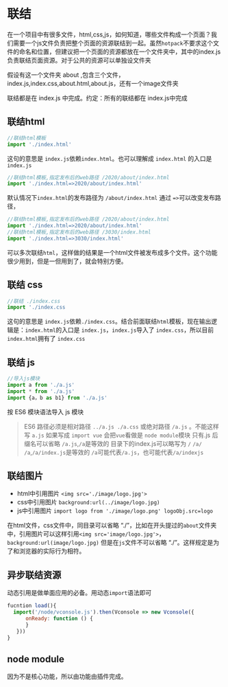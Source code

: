 # 联结

在一个项目中有很多文件，html,css,js，如何知道，哪些文件构成一个页面？我们需要一个js文件负责把整个页面的资源联结到一起。虽然`hotpack`不要求这个文件的命名和位置，但建议把一个页面的资源都放在一个文件夹中，其中的index.js负责联结页面资源。对于公共的资源可以单独设文件夹

假设有这一个文件夹 about ,包含三个文件，index.js,index.css,about.html,about.js，还有一个image文件夹

联结都是在 index.js 中完成。约定：所有的联结都在 index.js中完成

## 联结html
```js
//联结html模板
import './index.html'
```
这句的意思是 `index.js`依赖`index.html`。也可以理解成 `index.html` 的入口是`index.js`
```js
//联结html模板,指定发布后的web路径 /2020/about/index.html
import './index.html=>2020/about/index.html'
```
默认情况下`index.html`的发布路径为 `/about/index.html` 通过 `=>`可以改变发布路径，

```js
//联结html模板,指定发布后的web路径 /2020/about/index.html
import './index.html=>2020/about/index.html'
//联结html模板,指定发布后的web路径 /3030/index.html
import './index.html=>3030/index.html'
```
可以多次联结`html`，这样做的结果是一个html文件被发布成多个文件。这个功能很少用到，但是一但用到了，就会特别方便。

## 联结 css

```js
//联结 ./index.css
import './index.css
```
这句的意思是 `index.js`依赖`./index.css`。结合前面联结`html`模板，现在输出逻辑是：`index.html`的入口是 `index.js`，`index.js`导入了 `index.css`，所以目前 `index.html`拥有了 `index.css`

## 联结 js

``` js
//导入js模块
import a from './a.js'
import * from './a.js'
import {a，b as b1} from './a.js'
```
按 ES6 模块语法导入 js 模块

>ES6 路径必须是相对路径 `../a.js ./a.css` 或绝对路径 `/a.js` 。不能这样写 `a.js`
>如果写成 `import vue` 会把`vue`看做是 `node module`模块
>只有.js 后缀名可以省略 `/a.js`,`/a`是等效的
>目录下的index.js可以略写为 `/` `/a/` `/a`,`/a/index.js`是等效的
>`/a`可能代表`/a.js`，也可能代表`/a/indexjs`


## 联结图片

- html中引用图片 `<img src='./image/logo.jpg'>`
- css中引用图片 `background:url(../image/logo.jpg)`
- js中引用图片 `import logo from './image/logo.png' logoObj.src=logo`

在html文件，css文件中，同目录可以省略 “./”，比如在开头提过的`about`文件夹中，引用图片可以这样引用`<img src='image/logo.jpg'>`，`background:url(image/logo.jpg)` 但是在`js`文件不可以省略 “./”。这样规定是为了和浏览器的实际行为相符。


## 异步联结资源
动态引用是做单面应用的必备。用动态`import`语法即可

``` js
fucntion load(){
  import('/node/vconsole.js').then(Vconsole => new Vconsole({
      onReady: function () {
      }
   }))
}

```
## node module
因为不是核心功能，所以由功能由插件完成。